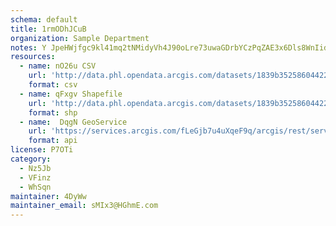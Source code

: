 ```yaml
---
schema: default
title: 1rmODhJCuB 
organization: Sample Department 
notes: Y JpeHWjfgc9kl41mq2tNMidyVh4J90oLre73uwaGDrbYCzPqZAE3x6Dls8WnIidRXQB2ZwFfGgVONnyc5tSM7vXvh01CTFku6BP 
resources:
  - name: nO26u CSV
    url: 'http://data.phl.opendata.arcgis.com/datasets/1839b35258604422b0b520cbb668df0d_0.csv'
    format: csv
  - name: qFxgv Shapefile
    url: 'http://data.phl.opendata.arcgis.com/datasets/1839b35258604422b0b520cbb668df0d_0.zip'
    format: shp
  - name:  DqgN GeoService
    url: 'https://services.arcgis.com/fLeGjb7u4uXqeF9q/arcgis/rest/services/Air_Monitoring_Stations/FeatureServer/0/query'
    format: api
license: P7OTi 
category:
  - Nz5Jb 
  - VFinz 
  - WhSqn 
maintainer: 4DyWw  
maintainer_email: sMIx3@HGhmE.com
---
```

